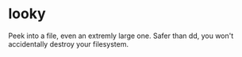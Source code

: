 # looky
Peek into a file, even an extremly large one. Safer than dd, you won't accidentally destroy your filesystem. 
